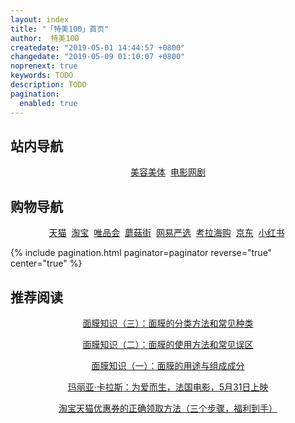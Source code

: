 ```yaml
---
layout: index
title: "「特美100」首页"
author:  特美100
createdate: "2019-05-01 14:44:57 +0800"
changedate: "2019-05-09 01:10:07 +0800"
noprenext: true
keywords: TODO
description: TODO
pagination:
  enabled: true
---
```


## 站内导航

<div style="text-align:center">

<a href="/beauty/">美容美体</a>&nbsp;
<a href="/movie/">电影网剧</a>

</div>

## 购物导航

<div style="text-align:center">

<a target="_blank" href="https://www.tmall.com">天猫</a>&nbsp;
<a target="_blank" href="https://www.taobao.com">淘宝</a>&nbsp;
<a target="_blank" href="https://www.vip.com/">唯品会</a>&nbsp;
<a target="_blank" href="https://www.mogu.com/">蘑菇街</a>&nbsp;
<a target="_blank" href="https://c.duomai.com/track.php?k=WYppWas1DZpVXZmcDOwMTPklWYmAjMzUjMy0DZp9VZ0l2cmYiRyUSbvNmLzYTMuU3b5ZkMlYkMlE0MlAHd0hWP0Zibj9">网易严选</a>&nbsp;
<a target="_blank" href="https://c.duomai.com/track.php?k=j9WYppWas1DZpVXZmczM3ETPklWYmAjMzUjMy0DZp9VZ0l2cmYiJGJTJt92YuEGbvF2auc3d3ZkMlYkMlE0MlAHd0hWP0Zib">考拉海购</a>&nbsp;
<a target="_blank" href="https://c.duomai.com/track.php?site_id=224482&lid=4193&aid=61&euid=lijiaocn&t=http%3A%2F%2Fwww.360buy.com%2F">京东</a>&nbsp;
<a target="_blank" href="https://www.xiaohongshu.com/explore">小红书</a>&nbsp;

</div>

{% include pagination.html paginator=paginator reverse="true" center="true" %}

## 推荐阅读

<div style="text-align:center">

<p><a href="https://www.temei100.com/beauty/cosmetics/2019/06/01/mian-mo-zhi-shi-3/">面膜知识（三）：面膜的分类方法和常见种类</a></p>

<p><a href="https://www.temei100.com/beauty/cosmetics/2019/05/29/mian-mo-zhi-shi-2/">面膜知识（二）：面膜的使用方法和常见误区</a></p>

<p><a href="https://www.temei100.com/beauty/cosmetics/2019/05/25/mian-mo-zhi-shi-1/">面膜知识（一）：面膜的用途与组成成分</a></p>

<p><a href="https://www.temei100.com/movie/drama/2019/05/26/maria-by-callas/">玛丽亚·卡拉斯：为爱而生，法国电影，5月31日上映</a></p>

<p><a href="https://mp.weixin.qq.com/s/NKbW-oHFlvAMwP9D6F0X0Q">淘宝天猫优惠券的正确领取方法（三个步骤，福利到手）</a></p>

</div>
